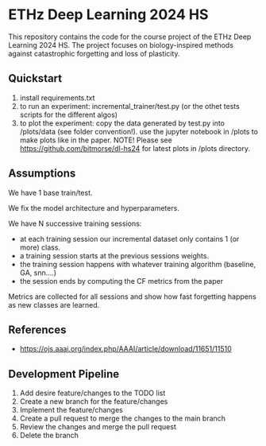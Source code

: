 # ETHz Deep Learning 2024 HS

This repository contains the code for the course project of the ETHz Deep Learning 2024 HS. The project focuses on biology-inspired methods against catastrophic forgetting and loss of plasticity. 

## Quickstart
1. install requirements.txt
2. to run an experiment: incremental_trainer/test.py (or the othet tests scripts for the different algos)
3. to plot the experiment: copy the data generated by test.py into /plots/data (see folder convention!). use the jupyter notebook in /plots to make plots like in the paper. NOTE! Please see https://github.com/bitmorse/dl-hs24 for latest plots in /plots directory.


## Assumptions
We have 1 base train/test.

We fix the model architecture and hyperparameters.

We have N successive training sessions:

- at each training session our incremental dataset only contains 1 (or more) class. 
- a training session starts at the previous sessions weights.
- the training session happens with whatever training algorithm (baseline, GA, snn....)
- the session ends by computing the CF metrics from the paper

Metrics are collected for all sessions and show how fast forgetting happens as new classes are learned.

## References
- https://ojs.aaai.org/index.php/AAAI/article/download/11651/11510


## Development Pipeline
1. Add desire feature/changes to the TODO list
2. Create a new branch for the feature/changes
3. Implement the feature/changes
4. Create a pull request to merge the changes to the main branch
5. Review the changes and merge the pull request
6. Delete the branch

